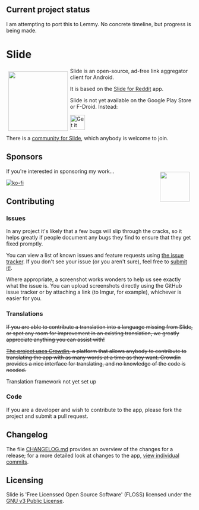 ## Current project status

I am attempting to port this to Lemmy. No concrete timeline, but progress is being made.

# Slide

<img src="app/src/main/res/drawable/ic_launcher.png"
    align="left" width="160" hspace="6" vspace="10">

Slide is an open-source, ad-free link aggregator client for Android.

It is based on the [Slide for Reddit](https://github.com/ccrama/slide) app.

Slide is not yet available on the Google Play Store or F-Droid. Instead:

[<img src="./.github/obtainium.jpg" alt="Get it on Obtaininum"
height="40">](https://github.com/ImranR98/Obtainium)

There is a [community for Slide](https://feddit.uk/c/slide), which anybody is
welcome to join.

## Sponsors

<img src="https://storage.ko-fi.com/cdn/useruploads/I2I7MHVKK/qrcode.png?v=2f7c539e-3b5c-4c6d-a612-cb9fab5d26a0?v=2"
align="right" width="80" hspace="10" vspace="10">

If you're interested in sponsoring my work...

[![ko-fi](https://ko-fi.com/img/githubbutton_sm.svg)](https://ko-fi.com/I2I7MHVKK)

## Contributing

### Issues

In any project it's likely that a few bugs will slip through the cracks, so it
helps greatly if people document any bugs they find to ensure that they get
fixed promptly.

You can view a list of known issues and feature requests using [the issue tracker](https://github.com/bqv/slide/issues).
If you don't see your issue (or you aren't sure), feel free to [submit it!](https://github.com/bqv/slide/issues/new).

Where appropriate, a screenshot works wonders to help us see exactly what the issue is.
You can upload screenshots directly using the GitHub issue tracker or
by attaching a link (to Imgur, for example), whichever is easier for you.

### Translations

~~If you are able to contribute a translation into a language missing from Slide,
or spot any room for improvement in an existing translation, we greatly
appreciate anything you can assist with!~~

~~[The project uses Crowdin](https://crowdin.com/project/slide-for-reddit),
a platform that allows anybody to contribute to translating the app with as many words at a time as they want.
Crowdin provides a nice interface for translating, and no knowledge of the code is needed.~~

Translation framework not yet set up

### Code

If you are a developer and wish to contribute to the app, please fork the project
and submit a pull request.

## Changelog

The file [CHANGELOG.md](CHANGELOG.md) provides an overview of the changes for a
release; for a more detailed look at changes to the app, [view individual commits](https://github.com/bqv/slide/commits/lemmy).

## Licensing

Slide is 'Free Licenssed Open Source Software' (FLOSS) licensed under the [GNU v3 Public License](LICENSE.txt).

